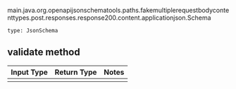 main.java.org.openapijsonschematools.paths.fakemultiplerequestbodycontenttypes.post.responses.response200.content.applicationjson.Schema
```
type: JsonSchema
```

## validate method
Input Type | Return Type | Notes
------------ | ------------- | -------------
 |  |
